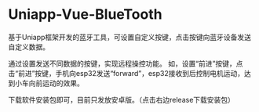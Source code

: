 # Uniapp-Vue-BlueTooth
基于Uniapp框架开发的蓝牙工具，可设置自定义按键，点击按键向蓝牙设备发送自定义数据。

通过设置发送不同数据的按键，实现远程操控功能。
如，设置“前进”按键，点击“前进”按键，手机向esp32发送“forward”，esp32接收到后控制电机运动，达到小车向前运动的效果。

下载软件安装包即可，目前只发放安卓版。（点击右边release下载安装包）
